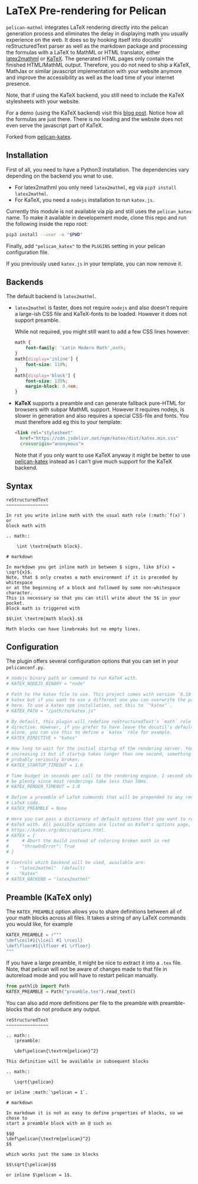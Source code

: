 # LaTeX Pre-rendering for Pelican

`pelican-mathml` integrates LaTeX rendering directly into the pelican generation
process and eliminates the delay in displaying math you usually experience on
the web. It does so by hooking itself into docutils' reStructuredText parser as
well as the markdown package and processing the formulas with a LaTeX to MathML
or HTML translator, either
[latex2mathml](https://github.com/roniemartinez/latex2mathml) or
[KaTeX](https://github.com/KaTeX/KaTeX).
The generated HTML pages only contain the finished HTML/MathML output.
Therefore, you do not need to ship a KaTeX, MathJax or similar
javascript implementation with your website anymore and improve the
accessibility as well as the load time of your internet presence.

Note, that if using the KaTeX backend, you still need to include the KaTeX
stylesheets with your website.

For a demo (using the KaTeX backend) visit this [blog
post](https://martenlienen.com/blog/sampling-k-partite-graph-edges/). Notice how all
the formulas are just there. There is no loading and the website does not even
serve the javascript part of KaTeX.

Forked from [pelican-katex](https://github.com/martenlienen/pelican-katex).

## Installation

First of all, you need to have a Python3 installation.
The dependencies vary depending on the backend you wnat to use.
 - For latex2mathml you only need `latex2mathml`, eg via
   `pip3 install latex2mathml`.
 - For KaTeX, you need a `nodejs` installation to run `katex.js`.

Currently this module is not available via pip and
still uses the `pelican_katex` name.
To make it available in developement mode, clone this repo and run the
following inside the repo root:
```sh
pip3 install --user -e "$PWD"
```
Finally, add `"pelican_katex"` to the `PLUGINS` setting
in your pelican configuration file.

If you previously used `katex.js` in your template,
you can now remove it.

## Backends

The default backend is `latex2mathml`.

 - `latex2mathml` is faster, does not require `nodejs`
    and also doesn't require a large-ish CSS file and KaTeX-fonts
    to be loaded.
    However it does not support preamble.

    While not required, you might still want to add a few CSS lines however:
    ```css
    math {
        font-family: 'Latin Modern Math',math;
    }
    math[display='inline'] {
        font-size: 110%;
    }
    math[display='block'] {
        font-size: 135%;
        margin-block: 0.4em;
    }
    ```

 - **KaTeX** supports a preamble and can generate fallback pure-HTML
    for browsers with subpar MathML support.
    However it requires nodejs, is slower in generation and also requires a
    special CSS-file and fonts. You must therefore add eg this to your template:
    ```html
    <link rel="stylesheet"
      href="https://cdn.jsdelivr.net/npm/katex/dist/katex.min.css"
      crossorigin="anonymous">
    ```

    Note that if you only want to use KaTeX anyway it might be better to use
    [pelican-katex](https://github.com/martenlienen/pelican-katex) instead
    as I can't give much support for the KaTeX backend.

## Syntax

```
reStructuredText
~~~~~~~~~~~~~~~~

In rst you write inline math with the usual math role (:math:`f(x)`) or
block math with

.. math::

    \int \textrm{math block}.

# markdown

In markdown you get inline math in between $ signs, like $f(x) = \sqrt{x}$.
Note, that $ only creates a math environment if it is preceded by whitespace
or at the beginning of a block and followed by some non-whitespace character.
This is necessary so that you can still write about the 5$ in your pocket.
Block math is triggered with

$$\int \textrm{math block}.$$

Math blocks can have linebreaks but no empty lines.
```

## Configuration

The plugin offers several configuration options that you can set in your
`pelicanconf.py`.

```python
# nodejs binary path or command to run KaTeX with.
# KATEX_NODEJS_BINARY = "node"

# Path to the katex file to use. This project comes with version `0.10` of
# katex but if you want to use a different one you can overwrite the path
# here. To use a katex npm installation, set this to `"katex"`.
# KATEX_PATH = "/path/to/katex.js"

# By default, this plugin will redefine reStructuredText's `math` role and
# directive. However, if you prefer to have leave the docutil's defaults
# alone, you can use this to define a `katex` role for example.
# KATEX_DIRECTIVE = "katex"

# How long to wait for the initial startup of the rendering server. You can
# increasing it but if startup takes longer than one second, something is
# probably seriously broken.
# KATEX_STARTUP_TIMEOUT = 1.0

# Time budget in seconds per call to the rendering engine. 1 second should
# be plenty since most renderings take less than 50ms.
# KATEX_RENDER_TIMEOUT = 1.0

# Define a preamble of LaTeX commands that will be prepended to any rendered
# LaTeX code.
# KATEX_PREAMBLE = None

# Here you can pass a dictionary of default options that you want to run
# KaTeX with. All possible options are listed on KaTeX's options page,
# https://katex.org/docs/options.html.
# KATEX = {
#     # Abort the build instead of coloring broken math in red
#     "throwOnError": True
# }

# Controls which backend will be used, available are:
#  - "latex2mathml"  (default)
#  - "katex"
# KATEX_BACKEND = "latex2mathml"
```

## Preamble (KaTeX only)

The `KATEX_PREAMBLE` option allows you to share definitions between all of your
math blocks across all files. It takes a string of any LaTeX commands you would
like, for example

```python
KATEX_PREAMBLE = r"""
\def\ceil#1{\lceil #1 \rceil}
\def\floor#1{\lfloor #1 \rfloor}
"""
```

If you have a large preamble, it might be nice to extract it into a `.tex` file.
Note, that pelican will not be aware of changes made to that file in autoreload
mode and you will have to restart pelican manually.

```python
from pathlib import Path
KATEX_PREAMBLE = Path("preamble.tex").read_text()
```

You can also add more definitions per file to the preamble with preamble-blocks
that do not produce any output.

```
reStructuredText
~~~~~~~~~~~~~~~~

.. math::
   :preamble:

   \def\pelican{\textrm{pelican}^2}

This definition will be available in subsequent blocks

.. math::

   \sqrt{\pelican}

or inline :math:`\pelican = 1`.

# markdown

In markdown it is not as easy to define properties of blocks, so we chose to
start a preamble block with an @ such as

$$@
\def\pelican{\textrm{pelican}^2}
$$

which works just the same in blocks

$$\sqrt{\pelican}$$

or inline $\pelican = 1$.
```
